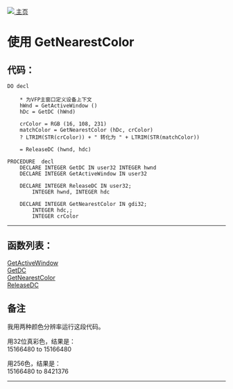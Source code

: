 [<img src="../images/home.png"> 主页 ](https://github.com/VFP9/Win32API)  

# 使用 GetNearestColor

## 代码：
```foxpro  
DO decl

	* 为VFP主窗口定义设备上下文
	hWnd = GetActiveWindow ()
	hDc = GetDC (hWnd)
	
	crColor = RGB (16, 108, 231)
	matchColor = GetNearestColor (hDc, crColor)
	? LTRIM(STR(crColor)) + " 转化为 " + LTRIM(STR(matchColor))

	= ReleaseDC (hwnd, hdc)

PROCEDURE  decl
    DECLARE INTEGER GetDC IN user32 INTEGER hwnd
    DECLARE INTEGER GetActiveWindow IN user32

	DECLARE INTEGER ReleaseDC IN user32;
		INTEGER hwnd, INTEGER hdc

    DECLARE INTEGER GetNearestColor IN gdi32;
		INTEGER hdc,;
		INTEGER crColor  
```  
***  


## 函数列表：
[GetActiveWindow](../libraries/user32/GetActiveWindow.md)  
[GetDC](../libraries/user32/GetDC.md)  
[GetNearestColor](../libraries/gdi32/GetNearestColor.md)  
[ReleaseDC](../libraries/user32/ReleaseDC.md)  

## 备注
我用两种颜色分辨率运行这段代码。  
  
用32位真彩色，结果是：  
15166480 to 15166480  
  
用256色，结果是：  
15166480 to 8421376  
  
***  

